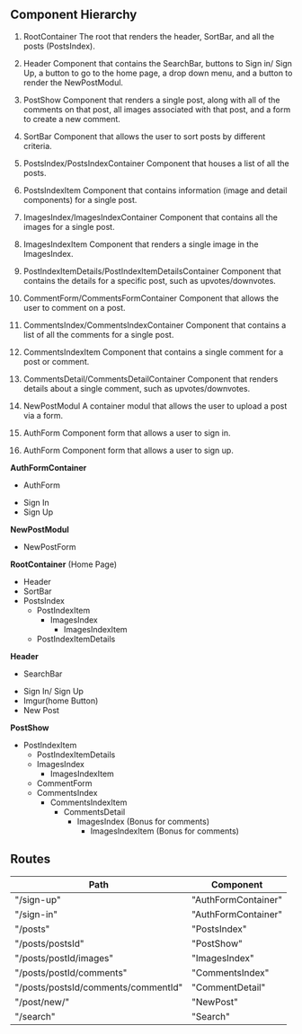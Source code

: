 ## Component Hierarchy

1) RootContainer
  The root that renders the header, SortBar, and all the posts (PostsIndex).

2) Header
  Component that contains the SearchBar, buttons to Sign in/ Sign Up,
  a button to go to the home page, a drop down menu, and a button to
  render the NewPostModul.

3) PostShow
  Component that renders a single post, along with all of the comments
  on that post, all images associated with that post, and a form to create a new comment.

4) SortBar
  Component that allows the user to sort posts by different criteria.

5) PostsIndex/PostsIndexContainer
  Component that houses a list of all the posts.

6) PostsIndexItem
  Component that contains information (image and detail components) for a single post.

7) ImagesIndex/ImagesIndexContainer
  Component that contains all the images for a single post.

8) ImagesIndexItem
  Component that renders a single image in the ImagesIndex.

9) PostIndexItemDetails/PostIndexItemDetailsContainer
  Component that contains the details for a specific post, such as upvotes/downvotes.

10) CommentForm/CommentsFormContainer
  Component that allows the user to comment on a post.

11) CommentsIndex/CommentsIndexContainer
  Component that contains a list of all the comments for a single post.

12) CommentsIndexItem
  Component that contains a single comment for a post or comment.

13) CommentsDetail/CommentsDetailContainer
  Component that renders details about a single comment, such as upvotes/downvotes.

14) NewPostModul
  A container modul that allows the user to upload a post via a form.

15) AuthForm
  Component form that allows a user to sign in.

16) AuthForm
  Component form that allows a user to sign up.


**AuthFormContainer**
 - AuthForm
  * Sign In
  * Sign Up

**NewPostModul**
  * NewPostForm

**RootContainer** (Home Page)
  * Header
  * SortBar
  * PostsIndex
    * PostIndexItem
      * ImagesIndex
        * ImagesIndexItem
    * PostIndexItemDetails

**Header**
  * SearchBar
  - Sign In/ Sign Up
  - Imgur(home Button)
  - New Post

**PostShow**
  * PostIndexItem
    * PostIndexItemDetails
    * ImagesIndex
      * ImagesIndexItem
    * CommentForm
    * CommentsIndex
      * CommentsIndexItem
        * CommentsDetail
          * ImagesIndex  (Bonus for comments)
            * ImagesIndexItem (Bonus for comments)

## Routes

|Path   | Component   |
|-------|-------------|
| "/sign-up" | "AuthFormContainer" |
| "/sign-in" | "AuthFormContainer" |
| "/posts" | "PostsIndex" |
| "/posts/postsId" | "PostShow" |
| "/posts/postId/images" | "ImagesIndex" |
| "/posts/postId/comments" | "CommentsIndex" |
| "/posts/postsId/comments/commentId" | "CommentDetail" |
| "/post/new/" | "NewPost" |
| "/search" | "Search" |
